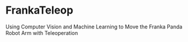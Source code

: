 # FrankaTeleop
Using Computer Vision and Machine Learning to Move the Franka Panda Robot Arm with Teleoperation
